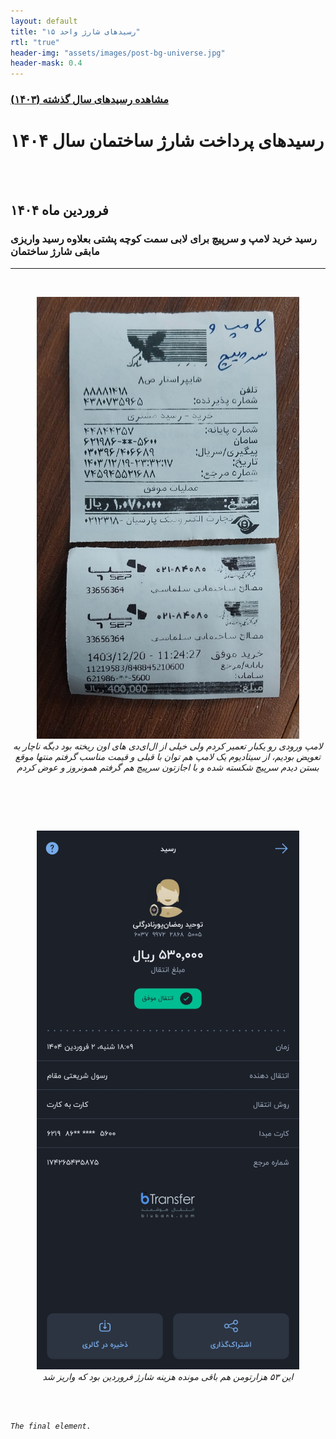 ```yaml
---
layout: default
title: "رسیدهای شارژ واحد ۱۵"
rtl: "true"
header-img: "assets/images/post-bg-universe.jpg"
header-mask: 0.4
---
```


### [مشاهده رسید‌های سال گذشته (۱۴۰۳)](./another-page.html)

# رسیدهای پرداخت‌ شارژ ساختمان سال ۱۴۰۴  

<br><br> 

## فروردین ماه ۱۴۰۴  

### رسید خرید لامپ و سرپیچ برای لابی سمت کوچه پشتی بعلاوه رسید واریزی مابقی شارژ ساختمان

---

<br>
<p align="center">
   <img src="./assets/images/pay/farvardin-1.jpg" alt="farvardin-1" width="420px"/>
   <br>
   <em> لامپ ورودی رو یکبار تعمیر کردم ولی خیلی از ال‌ای‌دی‌ های اون ریخته بود دیگه ناچار به تعویض بودیم، از سیتادیوم یک لامپ هم توان با قبلی و قیمت مناسب گرفتم منتها موقع بستن دیدم سرپیچ شکسته شده و با اجازتون سرپیچ هم گرفتم همونروز و عوض کردم </em>  

<br><br>  

<br>
<p align="center">
   <img src="./assets/images/pay/farvardin-2.jpg" alt="farvardin-2" width="420px"/>
   <br>
   <em> این ۵۳ هزارتومن هم باقی مونده هزینه شارژ فروردین بود که واریز شد <em>  
   
<br><br> 

```JS
The final element.
```
